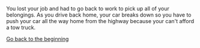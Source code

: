 You lost your job and had to go back to work to pick up all of your belongings. As you drive back home, your car breaks down so you have to push your car all the way home from the highway because your can't afford a tow truck.

[Go back to the beginning](car-destiny.md)